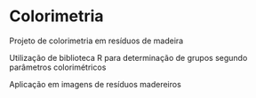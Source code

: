 # Colorimetria
Projeto de colorimetria em resíduos de madeira

 Utilização de biblioteca R para determinação de grupos segundo parâmetros colorimétricos 

Aplicação em imagens de resíduos madereiros
